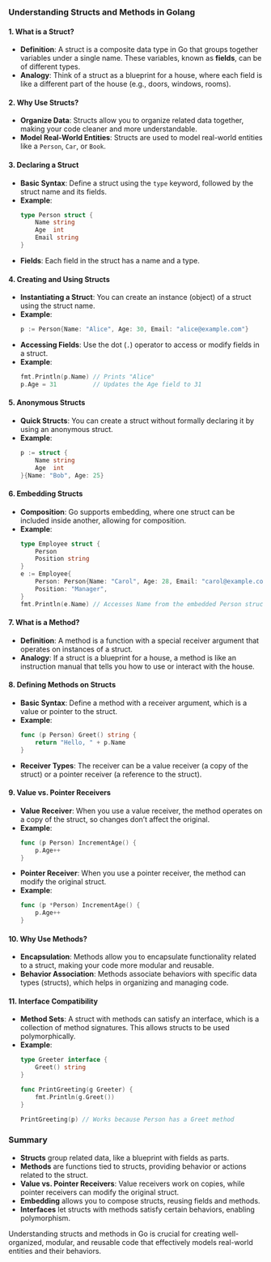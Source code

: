 ### Understanding Structs and Methods in Golang

#### 1. **What is a Struct?**
- **Definition**: A struct is a composite data type in Go that groups together variables under a single name. These variables, known as **fields**, can be of different types.
- **Analogy**: Think of a struct as a blueprint for a house, where each field is like a different part of the house (e.g., doors, windows, rooms).

#### 2. **Why Use Structs?**
- **Organize Data**: Structs allow you to organize related data together, making your code cleaner and more understandable.
- **Model Real-World Entities**: Structs are used to model real-world entities like a `Person`, `Car`, or `Book`.

#### 3. **Declaring a Struct**
- **Basic Syntax**: Define a struct using the `type` keyword, followed by the struct name and its fields.
- **Example**:
  ```go
  type Person struct {
      Name string
      Age  int
      Email string
  }
  ```
- **Fields**: Each field in the struct has a name and a type.

#### 4. **Creating and Using Structs**
- **Instantiating a Struct**: You can create an instance (object) of a struct using the struct name.
- **Example**:
  ```go
  p := Person{Name: "Alice", Age: 30, Email: "alice@example.com"}
  ```
- **Accessing Fields**: Use the dot (`.`) operator to access or modify fields in a struct.
- **Example**:
  ```go
  fmt.Println(p.Name) // Prints "Alice"
  p.Age = 31          // Updates the Age field to 31
  ```

#### 5. **Anonymous Structs**
- **Quick Structs**: You can create a struct without formally declaring it by using an anonymous struct.
- **Example**:
  ```go
  p := struct {
      Name string
      Age  int
  }{Name: "Bob", Age: 25}
  ```

#### 6. **Embedding Structs**
- **Composition**: Go supports embedding, where one struct can be included inside another, allowing for composition.
- **Example**:
  ```go
  type Employee struct {
      Person
      Position string
  }
  e := Employee{
      Person: Person{Name: "Carol", Age: 28, Email: "carol@example.com"},
      Position: "Manager",
  }
  fmt.Println(e.Name) // Accesses Name from the embedded Person struct
  ```

#### 7. **What is a Method?**
- **Definition**: A method is a function with a special receiver argument that operates on instances of a struct.
- **Analogy**: If a struct is a blueprint for a house, a method is like an instruction manual that tells you how to use or interact with the house.

#### 8. **Defining Methods on Structs**
- **Basic Syntax**: Define a method with a receiver argument, which is a value or pointer to the struct.
- **Example**:
  ```go
  func (p Person) Greet() string {
      return "Hello, " + p.Name
  }
  ```
- **Receiver Types**: The receiver can be a value receiver (a copy of the struct) or a pointer receiver (a reference to the struct).

#### 9. **Value vs. Pointer Receivers**
- **Value Receiver**: When you use a value receiver, the method operates on a copy of the struct, so changes don’t affect the original.
- **Example**:
  ```go
  func (p Person) IncrementAge() {
      p.Age++
  }
  ```
- **Pointer Receiver**: When you use a pointer receiver, the method can modify the original struct.
- **Example**:
  ```go
  func (p *Person) IncrementAge() {
      p.Age++
  }
  ```

#### 10. **Why Use Methods?**
- **Encapsulation**: Methods allow you to encapsulate functionality related to a struct, making your code more modular and reusable.
- **Behavior Association**: Methods associate behaviors with specific data types (structs), which helps in organizing and managing code.

#### 11. **Interface Compatibility**
- **Method Sets**: A struct with methods can satisfy an interface, which is a collection of method signatures. This allows structs to be used polymorphically.
- **Example**:
  ```go
  type Greeter interface {
      Greet() string
  }
  
  func PrintGreeting(g Greeter) {
      fmt.Println(g.Greet())
  }
  
  PrintGreeting(p) // Works because Person has a Greet method
  ```

### Summary
- **Structs** group related data, like a blueprint with fields as parts.
- **Methods** are functions tied to structs, providing behavior or actions related to the struct.
- **Value vs. Pointer Receivers**: Value receivers work on copies, while pointer receivers can modify the original struct.
- **Embedding** allows you to compose structs, reusing fields and methods.
- **Interfaces** let structs with methods satisfy certain behaviors, enabling polymorphism.

Understanding structs and methods in Go is crucial for creating well-organized, modular, and reusable code that effectively models real-world entities and their behaviors.